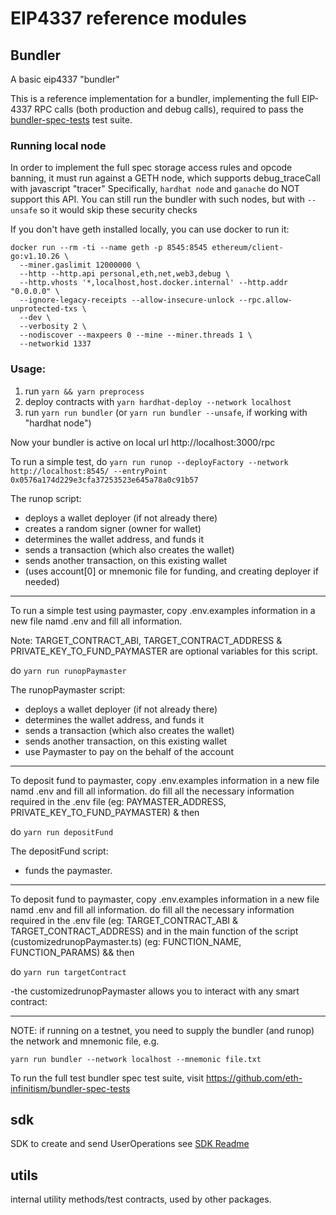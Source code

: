 # EIP4337 reference modules

## Bundler

A basic eip4337 "bundler"

This is a reference implementation for a bundler, implementing the full EIP-4337
RPC calls (both production and debug calls), required to pass the [bundler-spec-tests](https://github.com/eth-infinitism/bundler-spec-tests) test suite.

### Running local node
In order to implement the full spec storage access rules and opcode banning, it must run
against a GETH node, which supports debug_traceCall with javascript "tracer"
Specifically, `hardhat node` and `ganache` do NOT support this API.
You can still run the bundler with such nodes, but with `--unsafe` so it would skip these security checks

If you don't have geth installed locally, you can use docker to run it:
```
docker run --rm -ti --name geth -p 8545:8545 ethereum/client-go:v1.10.26 \
  --miner.gaslimit 12000000 \
  --http --http.api personal,eth,net,web3,debug \
  --http.vhosts '*,localhost,host.docker.internal' --http.addr "0.0.0.0" \
  --ignore-legacy-receipts --allow-insecure-unlock --rpc.allow-unprotected-txs \
  --dev \
  --verbosity 2 \
  --nodiscover --maxpeers 0 --mine --miner.threads 1 \
  --networkid 1337
```

### Usage: 
1. run `yarn && yarn preprocess`
2. deploy contracts with `yarn hardhat-deploy --network localhost`
3. run `yarn run bundler`
    (or `yarn run bundler --unsafe`, if working with "hardhat node")

Now your bundler is active on local url http://localhost:3000/rpc    

To run a simple test, do `yarn run runop --deployFactory --network http://localhost:8545/ --entryPoint 0x0576a174d229e3cfa37253523e645a78a0c91b57`

   The runop script:
   - deploys a wallet deployer (if not already there)
   - creates a random signer (owner for wallet)
   - determines the wallet address, and funds it
   - sends a transaction (which also creates the wallet)
   - sends another transaction, on this existing wallet
   - (uses account[0] or mnemonic file for funding, and creating deployer if needed)

-----------------------------------------------------

To run a simple test using paymaster, copy .env.examples information in a new file namd .env and fill all information.

Note: TARGET_CONTRACT_ABI, TARGET_CONTRACT_ADDRESS & PRIVATE_KEY_TO_FUND_PAYMASTER are optional variables for this script.

do `yarn run runopPaymaster`

  The runopPaymaster script:
  - deploys a wallet deployer (if not already there)
  - determines the wallet address, and funds it
  - sends a transaction (which also creates the wallet)
  - sends another transaction, on this existing wallet
  - use Paymaster to pay on the behalf of the account

---------------------------------------------------

To deposit fund to paymaster, copy .env.examples information in a new file namd .env and fill all information.
do fill all the necessary information required in the .env file (eg: PAYMASTER_ADDRESS, PRIVATE_KEY_TO_FUND_PAYMASTER)
& then

do `yarn run depositFund`

  The depositFund script:
  - funds the paymaster.


---------------------------------------------------

To deposit fund to paymaster, copy .env.examples information in a new file namd .env and fill all information.
do fill all the necessary information required in the .env file (eg:  TARGET_CONTRACT_ABI & TARGET_CONTRACT_ADDRESS)
and in the main function of the script (customizedrunopPaymaster.ts) (eg: FUNCTION_NAME, FUNCTION_PARAMS)
&& then

do `yarn run targetContract` 

   -the customizedrunopPaymaster allows you to interact with any smart contract:

---------------------------------------------------

NOTE: if running on a testnet, you need to supply the bundler (and runop) the network and mnemonic file, e.g.

`yarn run bundler --network localhost --mnemonic file.txt` 

To run the full test bundler spec test suite, visit https://github.com/eth-infinitism/bundler-spec-tests

## sdk

SDK to create and send UserOperations
see [SDK Readme](./packages/sdk/README.md)

## utils

internal utility methods/test contracts, used by other packages.

